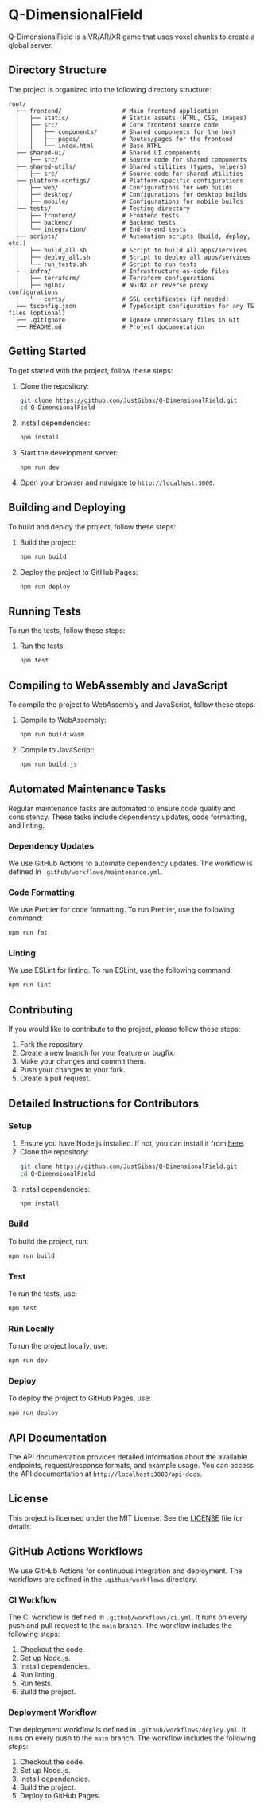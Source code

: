 # Q-DimensionalField

Q-DimensionalField is a VR/AR/XR game that uses voxel chunks to create a global server.

## Directory Structure

The project is organized into the following directory structure:

```
root/
  ├── frontend/                 # Main frontend application
  │   ├── static/               # Static assets (HTML, CSS, images)
  │   ├── src/                  # Core frontend source code
  │   │   ├── components/       # Shared components for the host
  │   │   ├── pages/            # Routes/pages for the frontend
  │   │   └── index.html        # Base HTML
  ├── shared-ui/                # Shared UI components
  │   ├── src/                  # Source code for shared components
  ├── shared-utils/             # Shared utilities (types, helpers)
  │   ├── src/                  # Source code for shared utilities
  ├── platform-configs/         # Platform-specific configurations
  │   ├── web/                  # Configurations for web builds
  │   ├── desktop/              # Configurations for desktop builds
  │   ├── mobile/               # Configurations for mobile builds
  ├── tests/                    # Testing directory
  │   ├── frontend/             # Frontend tests
  │   ├── backend/              # Backend tests
  │   └── integration/          # End-to-end tests
  ├── scripts/                  # Automation scripts (build, deploy, etc.)
  │   ├── build_all.sh          # Script to build all apps/services
  │   ├── deploy_all.sh         # Script to deploy all apps/services
  │   └── run_tests.sh          # Script to run tests
  ├── infra/                    # Infrastructure-as-code files
  │   ├── terraform/            # Terraform configurations
  │   ├── nginx/                # NGINX or reverse proxy configurations
  │   └── certs/                # SSL certificates (if needed)
  ├── tsconfig.json             # TypeScript configuration for any TS files (optional)
  ├── .gitignore                # Ignore unnecessary files in Git
  └── README.md                 # Project documentation
```

## Getting Started

To get started with the project, follow these steps:

1. Clone the repository:
   ```sh
   git clone https://github.com/JustGibas/Q-DimensionalField.git
   cd Q-DimensionalField
   ```

2. Install dependencies:
   ```sh
   npm install
   ```

3. Start the development server:
   ```sh
   npm run dev
   ```

4. Open your browser and navigate to `http://localhost:3000`.

## Building and Deploying

To build and deploy the project, follow these steps:

1. Build the project:
   ```sh
   npm run build
   ```

2. Deploy the project to GitHub Pages:
   ```sh
   npm run deploy
   ```

## Running Tests

To run the tests, follow these steps:

1. Run the tests:
   ```sh
   npm test
   ```

## Compiling to WebAssembly and JavaScript

To compile the project to WebAssembly and JavaScript, follow these steps:

1. Compile to WebAssembly:
   ```sh
   npm run build:wasm
   ```

2. Compile to JavaScript:
   ```sh
   npm run build:js
   ```

## Automated Maintenance Tasks

Regular maintenance tasks are automated to ensure code quality and consistency. These tasks include dependency updates, code formatting, and linting.

### Dependency Updates

We use GitHub Actions to automate dependency updates. The workflow is defined in `.github/workflows/maintenance.yml`.

### Code Formatting

We use Prettier for code formatting. To run Prettier, use the following command:
```sh
npm run fmt
```

### Linting

We use ESLint for linting. To run ESLint, use the following command:
```sh
npm run lint
```

## Contributing

If you would like to contribute to the project, please follow these steps:

1. Fork the repository.
2. Create a new branch for your feature or bugfix.
3. Make your changes and commit them.
4. Push your changes to your fork.
5. Create a pull request.

## Detailed Instructions for Contributors

### Setup

1. Ensure you have Node.js installed. If not, you can install it from [here](https://nodejs.org/).
2. Clone the repository:
   ```sh
   git clone https://github.com/JustGibas/Q-DimensionalField.git
   cd Q-DimensionalField
   ```
3. Install dependencies:
   ```sh
   npm install
   ```

### Build

To build the project, run:
```sh
npm run build
```

### Test

To run the tests, use:
```sh
npm test
```

### Run Locally

To run the project locally, use:
```sh
npm run dev
```

### Deploy

To deploy the project to GitHub Pages, use:
```sh
npm run deploy
```

## API Documentation

The API documentation provides detailed information about the available endpoints, request/response formats, and example usage. You can access the API documentation at `http://localhost:3000/api-docs`.

## License

This project is licensed under the MIT License. See the [LICENSE](LICENSE) file for details.

## GitHub Actions Workflows

We use GitHub Actions for continuous integration and deployment. The workflows are defined in the `.github/workflows` directory.

### CI Workflow

The CI workflow is defined in `.github/workflows/ci.yml`. It runs on every push and pull request to the `main` branch. The workflow includes the following steps:

1. Checkout the code.
2. Set up Node.js.
3. Install dependencies.
4. Run linting.
5. Run tests.
6. Build the project.

### Deployment Workflow

The deployment workflow is defined in `.github/workflows/deploy.yml`. It runs on every push to the `main` branch. The workflow includes the following steps:

1. Checkout the code.
2. Set up Node.js.
3. Install dependencies.
4. Build the project.
5. Deploy to GitHub Pages.
